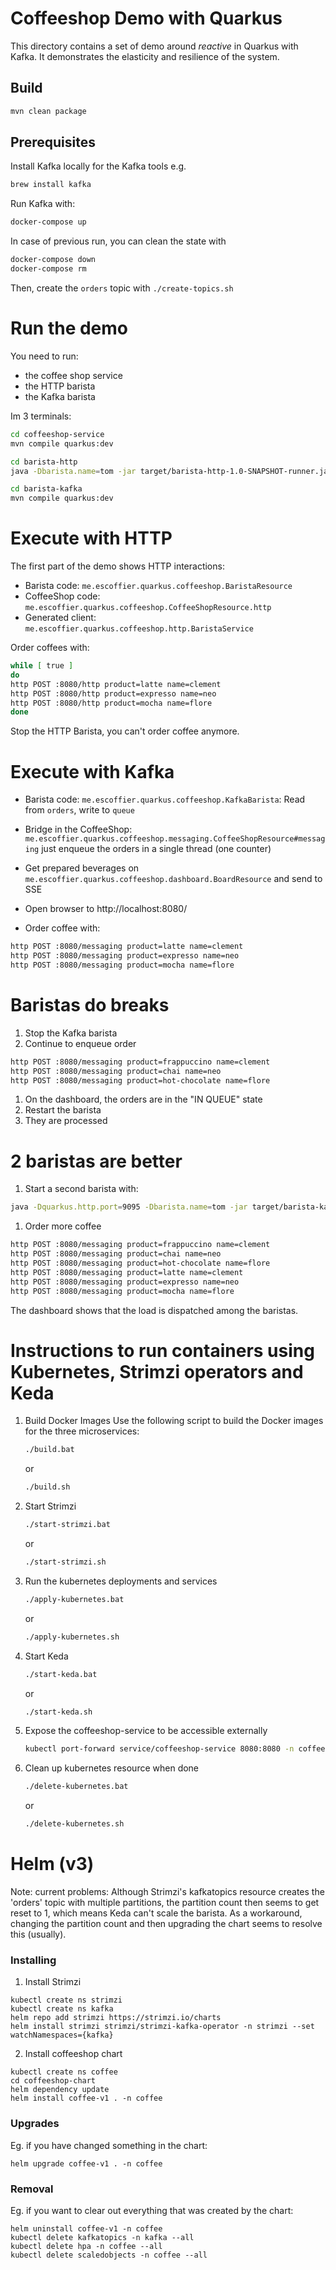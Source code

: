 # Coffeeshop Demo with Quarkus

This directory contains a set of demo around _reactive_ in Quarkus with Kafka.
It demonstrates the elasticity and resilience of the system.

## Build

```bash
mvn clean package
```

## Prerequisites

Install Kafka locally for the Kafka tools e.g.

```bash
brew install kafka
```

Run Kafka with:

```bash
docker-compose up
```

In case of previous run, you can clean the state with

```bash
docker-compose down
docker-compose rm
```

Then, create the `orders` topic with `./create-topics.sh`

# Run the demo

You need to run:

* the coffee shop service
* the HTTP barista
* the Kafka barista

Im 3 terminals: 

```bash
cd coffeeshop-service
mvn compile quarkus:dev
```

```bash
cd barista-http
java -Dbarista.name=tom -jar target/barista-http-1.0-SNAPSHOT-runner.jar
```

```bash
cd barista-kafka
mvn compile quarkus:dev
```

# Execute with HTTP

The first part of the demo shows HTTP interactions:

* Barista code: `me.escoffier.quarkus.coffeeshop.BaristaResource`
* CoffeeShop code: `me.escoffier.quarkus.coffeeshop.CoffeeShopResource.http`
* Generated client: `me.escoffier.quarkus.coffeeshop.http.BaristaService`

Order coffees with:

```bash
while [ true ]
do
http POST :8080/http product=latte name=clement
http POST :8080/http product=expresso name=neo
http POST :8080/http product=mocha name=flore
done
```

Stop the HTTP Barista, you can't order coffee anymore.

# Execute with Kafka

* Barista code: `me.escoffier.quarkus.coffeeshop.KafkaBarista`: Read from `orders`, write to `queue`
* Bridge in the CoffeeShop: `me.escoffier.quarkus.coffeeshop.messaging.CoffeeShopResource#messaging` just enqueue the orders in a single thread (one counter)
* Get prepared beverages on `me.escoffier.quarkus.coffeeshop.dashboard.BoardResource` and send to SSE

* Open browser to http://localhost:8080/
* Order coffee with:

```bash
http POST :8080/messaging product=latte name=clement
http POST :8080/messaging product=expresso name=neo
http POST :8080/messaging product=mocha name=flore
```

# Baristas do breaks

1. Stop the Kafka barista
1. Continue to enqueue order
```bash
http POST :8080/messaging product=frappuccino name=clement
http POST :8080/messaging product=chai name=neo
http POST :8080/messaging product=hot-chocolate name=flore
```
1. On the dashboard, the orders are in the "IN QUEUE" state
1. Restart the barista
1. They are processed

# 2 baristas are better

1. Start a second barista with: 
```bash
java -Dquarkus.http.port=9095 -Dbarista.name=tom -jar target/barista-kafka-1.0-SNAPSHOT-runner.jar
```
1. Order more coffee
```bash
http POST :8080/messaging product=frappuccino name=clement
http POST :8080/messaging product=chai name=neo
http POST :8080/messaging product=hot-chocolate name=flore
http POST :8080/messaging product=latte name=clement
http POST :8080/messaging product=expresso name=neo
http POST :8080/messaging product=mocha name=flore
```

The dashboard shows that the load is dispatched among the baristas.

# Instructions to run containers using Kubernetes, Strimzi operators and Keda

1. Build Docker Images
   Use the following script to build the Docker images for the three microservices:
    ```bash
    ./build.bat
    ```
    or 
    ```bash
    ./build.sh
    ```
1. Start Strimzi
    ```bash
    ./start-strimzi.bat
    ```
    or
    ```bash
    ./start-strimzi.sh
    ```
1. Run the kubernetes deployments and services
    ```bash
    ./apply-kubernetes.bat
    ```
    or
    ```bash
    ./apply-kubernetes.sh
    ```
1. Start Keda
    ```bash
    ./start-keda.bat
    ```
    or
    ```bash
    ./start-keda.sh
    ```
1. Expose the coffeeshop-service to be accessible externally
    ```bash
    kubectl port-forward service/coffeeshop-service 8080:8080 -n coffeeshop-demo
    ```
1. Clean up kubernetes resource when done
    ```bash
    ./delete-kubernetes.bat
    ```
    or
    ```bash
    ./delete-kubernetes.sh
    ```

# Helm (v3)

Note: current problems: Although Strimzi's kafkatopics resource creates the 'orders' topic with multiple partitions, the partition count then seems to get reset to 1, which means Keda can't scale the barista. As a workaround, changing the partition count and then upgrading the chart seems to resolve this (usually).

### Installing
1. Install Strimzi
```
kubectl create ns strimzi
kubectl create ns kafka
helm repo add strimzi https://strimzi.io/charts
helm install strimzi strimzi/strimzi-kafka-operator -n strimzi --set watchNamespaces={kafka}
```
2. Install coffeeshop chart
```
kubectl create ns coffee
cd coffeeshop-chart
helm dependency update
helm install coffee-v1 . -n coffee
```

### Upgrades
Eg. if you have changed something in the chart:
```
helm upgrade coffee-v1 . -n coffee
```

### Removal
Eg. if you want to clear out everything that was created by the chart:
```
helm uninstall coffee-v1 -n coffee
kubectl delete kafkatopics -n kafka --all
kubectl delete hpa -n coffee --all
kubectl delete scaledobjects -n coffee --all
```